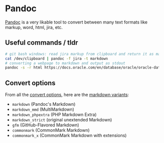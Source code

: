 # Pandoc

[Pandoc](https://pandoc.org/demos.html) is a very likable tool to convert between many text formats like markup, word, html, jira, etc.

## Useful commands / tldr

```bash
# git bash windows: read jira markup from clipboard and return it as markdown to stdout
cat /dev/clipboard | pandoc -f jira -t markdown
# converting a webpage to markdown and output as stdout
pandoc -s -r html https://docs.oracle.com/en/database/oracle/oracle-database/19/vldbg/view-info-partition-tables-indexes.html#GUID-2D424638-511C-4CC3-9BDE-53FFB1686ECD -t markdown
```

## Convert options

From all the [convert options](https://pandoc.org/chunkedhtml-demo/3.1-general-options.html), here are the [markdown variants](https://pandoc.org/MANUAL.html#markdown-variants):

- `markdown` (Pandoc's Markdown)
- `markdown_mmd` (MultiMarkdown)
- `markdown_phpextra` (PHP Markdown Extra)
- `markdown_strict` (original unextended Markdown)
- `gfm`  (GitHub-Flavored Markdown)
- `commonmark` (CommonMark Markdown)
- `commonmark_x` (CommonMark Markdown with extensions)
